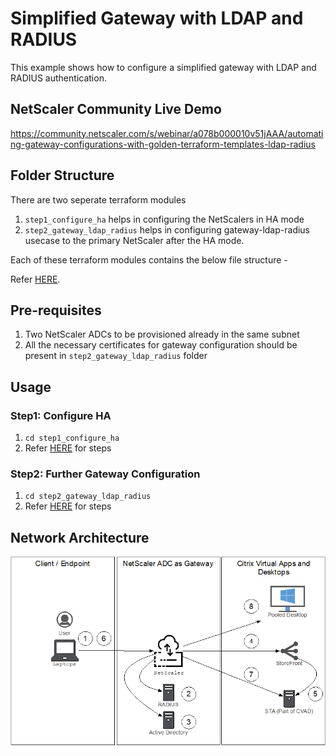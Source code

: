 # Simplified Gateway with LDAP and RADIUS

This example shows how to configure a simplified gateway with LDAP and RADIUS authentication.

## NetScaler Community Live Demo

<https://community.netscaler.com/s/webinar/a078b000010v51jAAA/automating-gateway-configurations-with-golden-terraform-templates-ldap-radius>


## Folder Structure
There are two seperate terraform modules
1. `step1_configure_ha` helps in configuring the NetScalers in HA mode
2. `step2_gateway_ldap_radius` helps in configuring gateway-ldap-radius usecase to the primary NetScaler after the HA mode.

Each of these terraform modules contains the below file structure -

Refer [HERE](../../../assets/common_docs/terraform/folder_structure.md).

## Pre-requisites

1. Two NetScaler ADCs to be provisioned already in the same subnet
2. All the necessary certificates for gateway configuration should be present in `step2_gateway_ldap_radius` folder

## Usage

### Step1: Configure HA

1. `cd step1_configure_ha`
2. Refer [HERE](../../../assets/common_docs/terraform/terraform_usage.md) for steps

### Step2: Further Gateway Configuration

1. `cd step2_gateway_ldap_radius`
2. Refer [HERE](../../../assets/common_docs/terraform/terraform_usage.md) for steps

## Network Architecture
![Network Architecture for Ldap RADIUS](../../../assets/gateway/ldap_radius_architecture_diag.png "Network Architecture for Ldap RADIUS")
